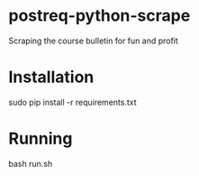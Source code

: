 # postreq-python-scrape
Scraping the course bulletin for fun and profit

# Installation
sudo pip install -r requirements.txt

# Running
bash run.sh
